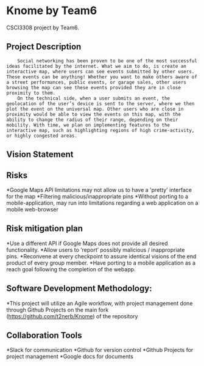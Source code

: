 Knome by Team6
=================================
CSCI3308 project by Team6. 

Project Description
----------------
        Social networking has been proven to be one of the most successful ideas facilitated by the internet. What we aim to do, is create an interactive map, where users can see events submitted by other users. These events can be anything! Whether you want to make others aware of a street performances, public events, or garage sales, other users  browsing the map can see these events provided they are in close proximity to them. 
        On the technical side, when a user submits an event, the geolocation of the user’s device is sent to the server, where we then plot the event on the universal map. Other users who are close in proximity would be able to view the events on this map, with the ability to change the radius of their range, depending on their mobility. With time, we plan on implementing features to the interactive map, such as highlighting regions of high crime-activity, or highly congested areas. 

Vision Statement
-------------------



Risks
-------------------
*Google Maps API limitations may not allow us to have a 'pretty' interface for the map
*Filtering malicious/inappropriate pins
*Without porting to a mobile-application, may run into limitations regarding a web application on a mobile web-browser

Risk mitigation plan
---------------------
*Use a different API if Google Maps does not provide all desired functionality. 
*Allow users to ‘report’ possibly malicious / inappropriate pins.
*Reconvene at every checkpoint to assure identical visions of the end product of every group member.
*Have porting to a mobile application as a reach goal following the completion of the webapp. 

Software Development Methodology:
-----------------------------
*This project will utilize an Agile workflow, with project management done through Github Projects on the main fork (https://github.com/t2nerb/Knome) of the repository


Collaboration Tools
---------------------
*Slack for communication
*Github for version control
*Github Projects for project management
*Google docs for documents
